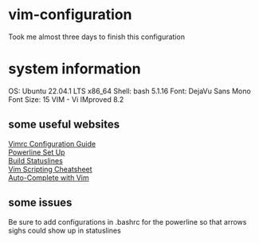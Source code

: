 # vim-configuration
Took me almost three days to finish this configuration

# system information
OS: Ubuntu 22.04.1 LTS x86_64 
Shell: bash 5.1.16 
Font: DejaVu Sans Mono
Font Size: 15
VIM - Vi IMproved 8.2

## some useful websites 
[Vimrc Configuration Guide](https://www.freecodecamp.org/news/vimrc-configuration-guide-customize-your-vim-editor/)  
[Powerline Set Up](https://ubunlog.com/en/powerline-personaliza-linea-comandos/)  
[Build Statuslines](https://shapeshed.com/vim-statuslines/)  
[Vim Scripting Cheatsheet](https://devhints.io/vimscript)  
[Auto-Complete with Vim](https://linuxhint.com/vim_auto_complete/)

## some issues
Be sure to add configurations in .bashrc for the powerline so that arrows sighs could show up in statuslines